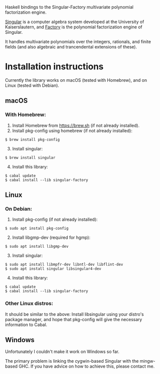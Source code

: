 
Haskell bindings to the Singular-Factory multivariate polynomial factorization engine.

[Singular](https://www.singular.uni-kl.de/) is a computer algebra system developed at 
the University of Kaiserslautern, and [Factory](https://www.singular.uni-kl.de/dox/html/factory_page.html)
is the polynomial factorization engine of Singular.

It handles multivariate polynomials over the integers, rationals, and finite fields
(and also algebraic and trancendental extensions of these).


Installation instructions
=========================

Currently the library works on macOS (tested with Homebrew), and on Linux (tested with Debian).


macOS 
------

### With Homebrew:

1. Install Homebrew from https://brew.sh (if not already installed).
2. Install pkg-config using homebrew (if not already installed):
```
$ brew install pkg-config
```
3. Install singular:  
```    
$ brew install singular
```
4. Install this library:
```    
$ cabal update
$ cabal install --lib singular-factory
```    

Linux
-----

### On Debian:

1. Install pkg-config (if not already installed): 
```
$ sudo apt install pkg-config
```
2. Install libgmp-dev (required for hgmp):
```
$ sudo apt install libgmp-dev
```
3. Install singular:
```
$ sudo apt install libmpfr-dev libntl-dev libflint-dev   
$ sudo apt install singular libsingular4-dev
```
4. Install this library:
```
$ cabal update
$ cabal install --lib singular-factory
```

### Other Linux distros:

It should be similar to the above: Install libsingular using your distro's package
manager, and hope that pkg-config will give the necessary information to Cabal.


Windows
-------

Unfortunately I couldn't make it work on Windows so far.

The primary problem is linking the cygwin-based Singular with the mingw-based GHC.
If you have advice on how to achieve this, please contact me.

